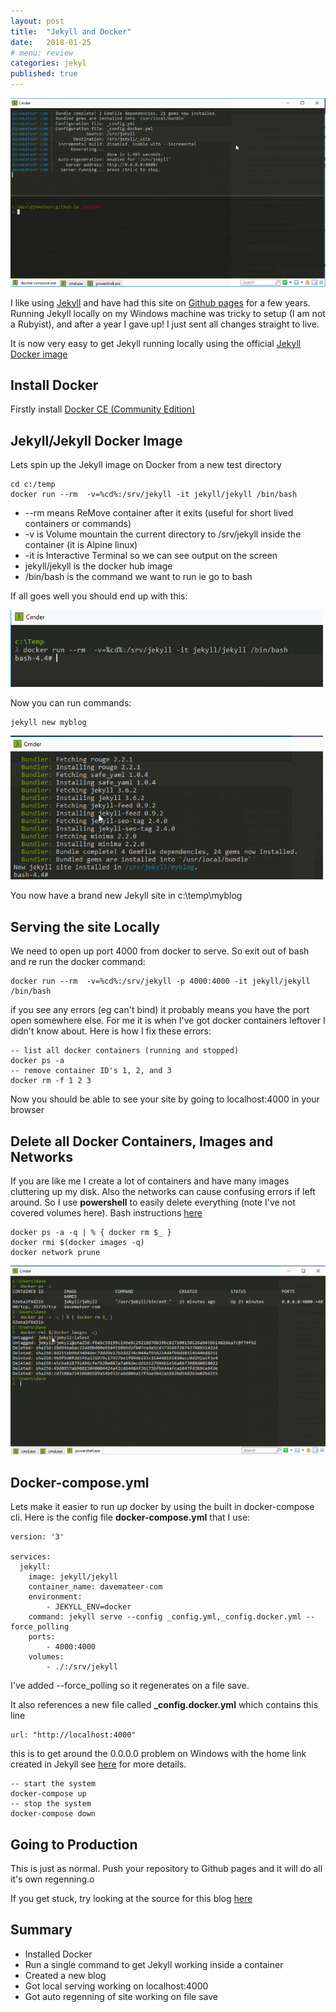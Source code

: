 ```yaml
---
layout: post
title:  "Jekyll and Docker"
date:   2018-01-25
# menu: review
categories: jekyl
published: true 
---
```

![Menu](/assets/2018-01-25-Docker/screen.png)

I like using [Jekyll](https://jekyllrb.com/) and have had this site on [Github pages](https://pages.github.com/) for a few years. Running Jekyll locally on my Windows machine was tricky to setup (I am not a Rubyist), and after a year I gave up! I just sent all changes straight to live.

It is now very easy to get Jekyll running locally using the official [Jekyll Docker image](https://hub.docker.com/r/jekyll/jekyll/)

## Install Docker
Firstly install [Docker CE (Community Edition)](https://www.docker.com/community-edition)

## Jekyll/Jekyll Docker Image
Lets spin up the Jekyll image on Docker from a new test directory

```
cd c:/temp
docker run --rm  -v=%cd%:/srv/jekyll -it jekyll/jekyll /bin/bash
```

- --rm means ReMove container after it exits (useful for short lived containers or commands)
- -v is Volume mountain the current directory to /srv/jekyll inside the container (it is Alpine linux)
- -it is Interactive Terminal so we can see output on the screen
- jekyll/jekyll is the docker hub image
- /bin/bash is the command we want to run ie go to bash

If all goes well you should end up with this:

![Bash](/assets/2018-01-25-Docker/bash.png)

Now you can run commands:

```
jekyll new myblog
```
![new](/assets/2018-01-25-Docker/new.png)

You now have a brand new Jekyll site in c:\temp\myblog

## Serving the site Locally
We need to open up port 4000 from docker to serve. So exit out of bash and re run the docker command:
```
docker run --rm  -v=%cd%:/srv/jekyll -p 4000:4000 -it jekyll/jekyll /bin/bash
```

if you see any errors (eg can't bind) it probably means you have the port open somewhere else. For me it is when I've got docker containers leftover I didn't know about. Here is how I fix these errors:

```
-- list all docker containers (running and stopped)
docker ps -a
-- remove container ID's 1, 2, and 3 
docker rm -f 1 2 3
```

Now you should be able to see your site by going to localhost:4000 in your browser

## Delete all Docker Containers, Images and Networks
If you are like me I create a lot of containers and have many images cluttering up my disk. Also the networks can cause confusing errors if left around. So I use **powershell** to easily delete everything (note I've not covered volumes here). Bash instructions [here](https://www.elliotjreed.com/remove-all-docker-containers-volumes-networks-and-images/)

```
docker ps -a -q | % { docker rm $_ }
docker rmi $(docker images -q)
docker network prune
```

![ps](/assets/2018-01-25-Docker/ps.png)

## Docker-compose.yml
Lets make it easier to run up docker by using the built in docker-compose cli. Here is the config file **docker-compose.yml** that I use:

```
version: '3'

services:
  jekyll: 
    image: jekyll/jekyll
    container_name: davemateer-com
    environment:
        - JEKYLL_ENV=docker
    command: jekyll serve --config _config.yml,_config.docker.yml --force_polling 
    ports:
        - 4000:4000
    volumes:
        - ./:/srv/jekyll
```
I've added --force_polling so it regenerates on a file save.

It also references a new file called **_config.docker.yml** which contains this line

```
url: "http://localhost:4000"
```

this is to get around the 0.0.0.0 problem on Windows with the home link created in Jekyll see [here](https://tonyho.net/jekyll-docker-windows-and-0-0-0-0/) for more details.

```
-- start the system
docker-compose up
-- stop the system
docker-compose down
```
## Going to Production
This is just as normal. Push your repository to Github pages and it will do all it's own regenning.o

If you get stuck, try looking at the source for this blog [here](https://github.com/djhmateer/djhmateer.github.io)

## Summary
- Installed Docker
- Run a single command to get Jekyll working inside a container
- Created a new blog
- Got local serving working on localhost:4000
- Got auto regenning of site working on file save
